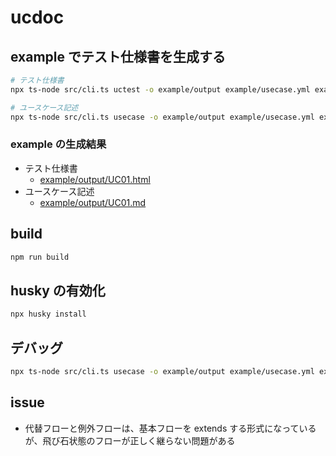 # ucdoc

## example でテスト仕様書を生成する

```bash
# テスト仕様書
npx ts-node src/cli.ts uctest -o example/output example/usecase.yml example/common.yml

# ユースケース記述
npx ts-node src/cli.ts usecase -o example/output example/usecase.yml example/common.yml
```

### example の生成結果

- テスト仕様書
    - <a href="example/output/UC01.html">example/output/UC01.html</a>
- ユースケース記述
    - <a href="example/output/UC01.md">example/output/UC01.md</a>

## build

```bash
npm run build
```

## husky の有効化

```bash
npx husky install
```

## デバッグ

```bash
npx ts-node src/cli.ts usecase -o example/output example/usecase.yml example/common.yml
```

## issue

- 代替フローと例外フローは、基本フローを extends する形式になっているが、飛び石状態のフローが正しく継らない問題がある
